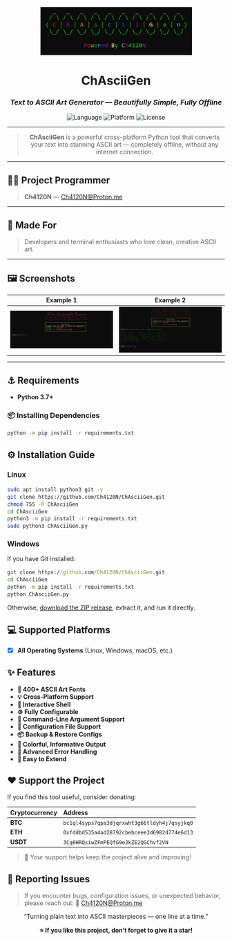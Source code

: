 <div align="center">

<img src="./images/logo.png" alt="ChAsciiGen Logo"/>

# ChAsciiGen
### _Text to ASCII Art Generator — Beautifully Simple, Fully Offline_

![Language](https://img.shields.io/badge/Language-Python%203.9+-blue?style=for-the-badge)
![Platform](https://img.shields.io/badge/Platform-All-red?style=for-the-badge)
![License](https://img.shields.io/badge/License-MIT-orange?style=for-the-badge)

---

> **ChAsciiGen** is a powerful cross-platform Python tool that converts your text into stunning ASCII art — completely offline, without any internet connection.

</div>

---

## 👨‍💻 Project Programmer
> **Ch4120N** — [Ch4120N@Proton.me](mailto:Ch4120N@Proton.me)

---

## 🧠 Made For
> Developers and terminal enthusiasts who love clean, creative ASCII art.

---

## 🖼️ Screenshots

<div align="center">

| Example 1 | Example 2 |
|:----------:|:----------:|
| <img src="./images/screenshot1.png" alt="screenshot1" width="400"/> | <img src="./images/screenshot2.png" alt="screenshot2" width="400"/> |

</div>

---

## ⚓ Requirements
- **Python 3.7+**

### 📦 Installing Dependencies
```bash
python -m pip install -r requirements.txt
```

## ⚙️ Installation Guide
### Linux
```bash
sudo apt install python3 git -y
git clone https://github.com/Ch4120N/ChAsciiGen.git
chmod 755 -R ChAsciiGen
cd ChAsciiGen
python3 -m pip install -r requirements.txt
sudo python3 ChAsciiGen.py
```

### Windows
If you have Git installed:
```cmd
git clone https://github.com/Ch4120N/ChAsciiGen.git
cd ChAsciiGen
python -m pip install -r requirements.txt
python ChAsciiGen.py
```
Otherwise, [download the ZIP release](https://github.com/Ch4120N/ChAsciiGen/releases), extract it, and run it directly.

## 💻 Supported Platforms
- [X] **All Operating Systems** (Linux, Windows, macOS, etc.)

## ✨ Features
- **🧩 400+ ASCII Art Fonts**
- **💡 Cross-Platform Support**
- **💬 Interactive Shell**
- **⚙️ Fully Configurable**
- **🧠 Command-Line Argument Support**
- **📝 Configuration File Support**
- **📦 Backup & Restore Configs**
- **🌈 Colorful, Informative Output**
- **🚀 Advanced Error Handling**
- **🔧 Easy to Extend**

## ❤️ Support the Project
If you find this tool useful, consider donating:

| Cryptocurrency | Address                                      |
| :------------- | :------------------------------------------- |
| **BTC**        | `bc1ql4syps7qpa3djqrxwht3g66tldyh4j7qsyjkq0` |
| **ETH**        | `0xfddbd535a4ad28792cbebceee3d6982d774e6d13` |
| **USDT**       | `3Cq6HRQsiwZFmPEQfG9eJkZE2QGChvf2VN`         |
> 💖 Your support helps keep the project alive and improving!

## 🚨 Reporting Issues
> If you encounter bugs, configuration issues, or unexpected behavior, please reach out: 
📩 Ch4120N@Proton.me

<div align="center">

“Turning plain text into ASCII masterpieces — one line at a time.”

**⭐ If you like this project, don’t forget to give it a star!**

</div> 